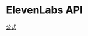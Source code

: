 # ElevenLabs API

[公式](https://elevenlabs.io/ja?utm_source=google&utm_medium=cpc&utm_campaign=japan_brandsearch_brand_japanese&utm_id=22556519744&utm_term=elevenlabs&utm_content=brand_-_brand&gad_source=1&gad_campaignid=22556519744&gbraid=0AAAAAp9ksTFLXZwIm1IIdpPpTxfi0jpGj&gclid=Cj0KCQjwxJvBBhDuARIsAGUgNfi2joNyG2cyyPjltGIdO8Gnkde0eo37nk4rJGO3C63BFUDEvHJLhMYaAhbMEALw_wcB)




